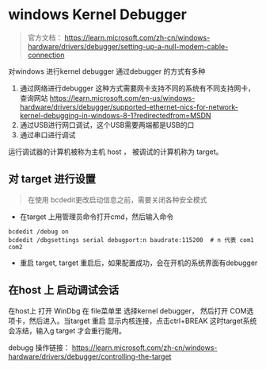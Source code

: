 # windows Kernel Debugger 

> 官方文档： https://learn.microsoft.com/zh-cn/windows-hardware/drivers/debugger/setting-up-a-null-modem-cable-connection

对windows 进行kernel debugger 通过debugger 的方式有多种
1. 通过网络进行debugger 这种方式需要网卡支持不同的系统有不同支持网卡，查询网站  https://learn.microsoft.com/en-us/windows-hardware/drivers/debugger/supported-ethernet-nics-for-network-kernel-debugging-in-windows-8-1?redirectedfrom=MSDN
2. 通过USB进行网口调试，这个USB需要两端都是USB的口
3. 通过串口进行调试

运行调试器的计算机被称为主机 host  ， 被调试的计算机称为  target。

## 对 target 进行设置
> 在使用 bcdedit更改启动信息之前，需要关闭各种安全模式


- 在target 上用管理员命令打开cmd，然后输入命令

```shell
bcdedit /debug on
bcdedit /dbgsettings serial debugport:n baudrate:115200  # n 代表 com1 com2 
```
- 重启 target, target 重启后，如果配置成功，会在开机的系统界面有debugger  

## 在host 上 启动调试会话
在host上 打开 WinDbg  在 file菜单里 选择kernel debugger， 然后打开 COM选项卡，然后进入。当target 重启 显示内核连接，点击ctrl+BREAK
这时target系统会冻结，输入g target 才会重行能用。 

debugg 操作链接： https://learn.microsoft.com/zh-cn/windows-hardware/drivers/debugger/controlling-the-target



